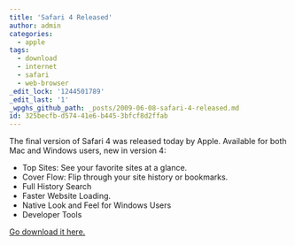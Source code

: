 ```yaml
---
title: 'Safari 4 Released'
author: admin
categories:
  - apple
tags:
  - download
  - internet
  - safari
  - web-browser
_edit_lock: '1244501789'
_edit_last: '1'
_wpghs_github_path: _posts/2009-06-08-safari-4-released.md
id: 325becfb-d574-41e6-b445-3bfcf8d2ffab
---
```

<p>The final version of Safari 4 was released today by Apple.  Available for both Mac and Windows users, new in version 4:</p>
<ul>
<li>Top Sites: See your favorite sites at a glance.</li>
<li>Cover Flow: Flip through your site history or bookmarks.</li>
<li>Full History Search</li>
<li>Faster Website Loading.</li>
<li>Native Look and Feel for Windows Users</li>
<li>Developer Tools</li>
</ul>
<p><a href="http://www.apple.com/safari/download/">Go download it here.</a></p>
